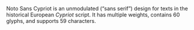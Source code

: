 Noto Sans Cypriot is an unmodulated (“sans serif”) design for texts in the historical European _Cypriot_ script. It has multiple weights, contains 60 glyphs, and supports 59 characters.